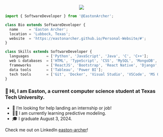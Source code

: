 <p align="center">
  <img src="https://github.com/EastonArcher/Personal-Website/blob/main/images/background.png" />
</p>

```js
import { SoftwareDeveloper } from '@EastonArcher';

class Bio extends SoftwareDeveloper {
  name     = 'Easton Archer';
  location = 'Lubbock, Texas';
  website  = 'https://eastonarcher.github.io/Personal-Website/#';
}

class Skills extends SoftwareDeveloper {
  languages        = ['Python', 'JavaScript', 'Java', 'C', 'C++'];
  web & databases  = ['HTML', 'TypeScript', 'CSS', 'MySQL', 'MongoDB', 'PostgreSQL'];
  frameworks       = ['ReactJS', 'Bootstrap', 'React Native', 'Django', 'Angular'];
  data tools       = ['Tableau', 'Power BI'];
  tech tools       = ['Git', 'Docker', 'Visual Studio', 'VSCode', 'MS Office', 'Eclipse'];
}
```
### 👋 Hi, I am Easton, a current computer science student at Texas Tech University. 
- 💼 I’m looking for help landing an internship or job!
- 👨‍💻 I am currently learning predictive modeling.
- 🎓 I graduate August 3, 2024. 

Check me out on LinkedIn [easton-archer](https://www.linkedin.com/in/easton-archer/)!

